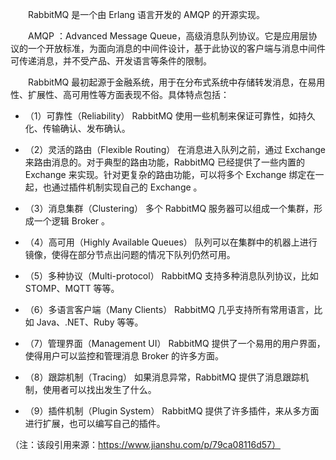 &emsp;&emsp;RabbitMQ 是一个由 Erlang 语言开发的 AMQP 的开源实现。

&emsp;&emsp;AMQP ：Advanced Message Queue，高级消息队列协议。它是应用层协议的一个开放标准，为面向消息的中间件设计，基于此协议的客户端与消息中间件可传递消息，并不受产品、开发语言等条件的限制。

&emsp;&emsp;RabbitMQ 最初起源于金融系统，用于在分布式系统中存储转发消息，在易用性、扩展性、高可用性等方面表现不俗。具体特点包括：

- （1）可靠性（Reliability） 
RabbitMQ 使用一些机制来保证可靠性，如持久化、传输确认、发布确认。

- （2）灵活的路由（Flexible Routing） 
在消息进入队列之前，通过 Exchange 来路由消息的。对于典型的路由功能，RabbitMQ 已经提供了一些内置的 Exchange 来实现。针对更复杂的路由功能，可以将多个 Exchange 绑定在一起，也通过插件机制实现自己的 Exchange 。

- （3）消息集群（Clustering） 
多个 RabbitMQ 服务器可以组成一个集群，形成一个逻辑 Broker 。

- （4）高可用（Highly Available Queues） 
队列可以在集群中的机器上进行镜像，使得在部分节点出问题的情况下队列仍然可用。

- （5）多种协议（Multi-protocol） 
RabbitMQ 支持多种消息队列协议，比如 STOMP、MQTT 等等。

- （6）多语言客户端（Many Clients） 
RabbitMQ 几乎支持所有常用语言，比如 Java、.NET、Ruby 等等。

- （7）管理界面（Management UI） 
RabbitMQ 提供了一个易用的用户界面，使得用户可以监控和管理消息 Broker 的许多方面。

- （8）跟踪机制（Tracing） 
如果消息异常，RabbitMQ 提供了消息跟踪机制，使用者可以找出发生了什么。

- （9）插件机制（Plugin System） 
RabbitMQ 提供了许多插件，来从多方面进行扩展，也可以编写自己的插件。

（注：该段引用来源：https://www.jianshu.com/p/79ca08116d57）

